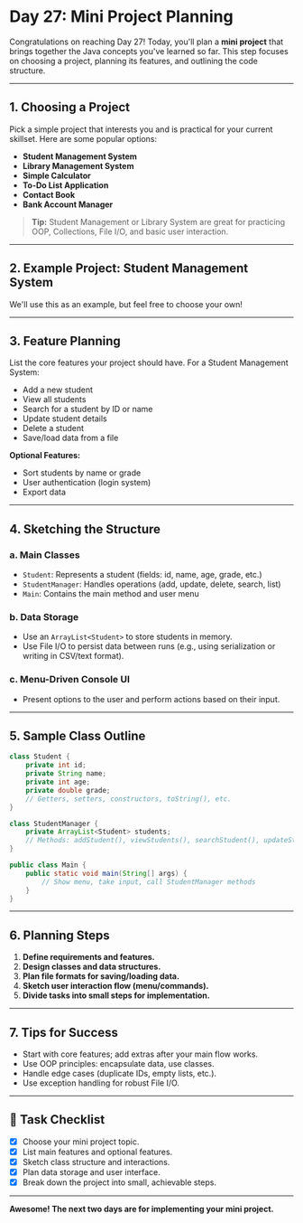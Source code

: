 # Day 27: Mini Project Planning

Congratulations on reaching Day 27! Today, you'll plan a **mini project** that brings together the Java concepts you've learned so far. This step focuses on choosing a project, planning its features, and outlining the code structure.

---

## 1. Choosing a Project

Pick a simple project that interests you and is practical for your current skillset. Here are some popular options:
- **Student Management System**
- **Library Management System**
- **Simple Calculator**
- **To-Do List Application**
- **Contact Book**
- **Bank Account Manager**

> **Tip:** Student Management or Library System are great for practicing OOP, Collections, File I/O, and basic user interaction.

---

## 2. Example Project: Student Management System

We'll use this as an example, but feel free to choose your own!

---

## 3. Feature Planning

List the core features your project should have. For a Student Management System:

- Add a new student
- View all students
- Search for a student by ID or name
- Update student details
- Delete a student
- Save/load data from a file

**Optional Features:**
- Sort students by name or grade
- User authentication (login system)
- Export data

---

## 4. Sketching the Structure

### a. Main Classes

- `Student`: Represents a student (fields: id, name, age, grade, etc.)
- `StudentManager`: Handles operations (add, update, delete, search, list)
- `Main`: Contains the main method and user menu

### b. Data Storage

- Use an `ArrayList<Student>` to store students in memory.
- Use File I/O to persist data between runs (e.g., using serialization or writing in CSV/text format).

### c. Menu-Driven Console UI

- Present options to the user and perform actions based on their input.

---

## 5. Sample Class Outline

```java
class Student {
    private int id;
    private String name;
    private int age;
    private double grade;
    // Getters, setters, constructors, toString(), etc.
}

class StudentManager {
    private ArrayList<Student> students;
    // Methods: addStudent(), viewStudents(), searchStudent(), updateStudent(), deleteStudent(), saveToFile(), loadFromFile()
}

public class Main {
    public static void main(String[] args) {
        // Show menu, take input, call StudentManager methods
    }
}
```

---

## 6. Planning Steps

1. **Define requirements and features.**
2. **Design classes and data structures.**
3. **Plan file formats for saving/loading data.**
4. **Sketch user interaction flow (menu/commands).**
5. **Divide tasks into small steps for implementation.**

---

## 7. Tips for Success

- Start with core features; add extras after your main flow works.
- Use OOP principles: encapsulate data, use classes.
- Handle edge cases (duplicate IDs, empty lists, etc.).
- Use exception handling for robust File I/O.

---

## 🎯 Task Checklist

- [x] Choose your mini project topic.
- [x] List main features and optional features.
- [x] Sketch class structure and interactions.
- [x] Plan data storage and user interface.
- [x] Break down the project into small, achievable steps.

---

**Awesome! The next two days are for implementing your mini project.**